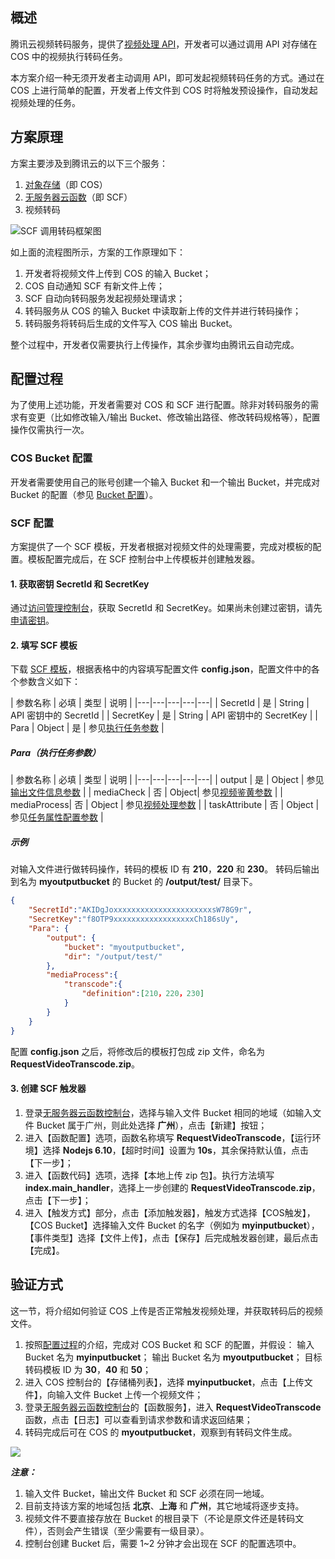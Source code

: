 ## 概述

腾讯云视频转码服务，提供了[视频处理 API](/document/product/266/15571)，开发者可以通过调用 API 对存储在 COS 中的视频执行转码任务。

本方案介绍一种无须开发者主动调用 API，即可发起视频转码任务的方式。通过在 COS 上进行简单的配置，开发者上传文件到 COS 时将触发预设操作，自动发起视频处理的任务。

## 方案原理

方案主要涉及到腾讯云的以下三个服务：
1. [对象存储](https://cloud.tencent.com/product/cos)（即 COS）
2. [无服务器云函数](https://cloud.tencent.com/product/scf)（即 SCF）
3. 视频转码

![SCF 调用转码框架图](https://main.qcloudimg.com/raw/7ddb98640a9f0c1de45cffba447792a4.jpg)

如上面的流程图所示，方案的工作原理如下：
1. 开发者将视频文件上传到 COS 的输入 Bucket；
2. COS 自动通知 SCF 有新文件上传；
3. SCF 自动向转码服务发起视频处理请求；
4. 转码服务从 COS 的输入 Bucket 中读取新上传的文件并进行转码操作；
5. 转码服务将转码后生成的文件写入 COS 输出 Bucket。

整个过程中，开发者仅需要执行上传操作，其余步骤均由腾讯云自动完成。

## 配置过程

为了使用上述功能，开发者需要对 COS 和 SCF 进行配置。除非对转码服务的需求有变更（比如修改输入/输出 Bucket、修改输出路径、修改转码规格等），配置操作仅需执行一次。

### COS Bucket 配置

开发者需要使用自己的账号创建一个输入 Bucket 和一个输出 Bucket，并完成对 Bucket 的配置（参见 [Bucket 配置](/document/product/266/16923)）。


### SCF 配置

方案提供了一个 SCF 模板，开发者根据对视频文件的处理需要，完成对模板的配置。模板配置完成后，在 SCF 控制台中上传模板并创建触发器。

#### 1. 获取密钥 SecretId 和 SecretKey
通过[访问管理控制台](https://console.cloud.tencent.com/cam/capi)，获取 SecretId 和 SecretKey。如果尚未创建过密钥，请先[申请密钥](/document/api/213/6984#1.-.E7.94.B3.E8.AF.B7.E5.AE.89.E5.85.A8.E5.87.AD.E8.AF.81)。

#### 2. 填写 SCF 模板
下载 [SCF 模板](https://main.qcloudimg.com/raw/38e2258e7ca2716fe993425740cc6dc3.zip)，根据表格中的内容填写配置文件 **config.json**，配置文件中的各个参数含义如下：

| 参数名称  | 必填 | 类型 | 说明 |
|---|---|---|---|---|
| SecretId | 是 | String | API 密钥中的 SecretId |
| SecretKey | 是 | String | API 密钥中的 SecretKey |
| Para | Object | 是 | 参见[执行任务参数](#para.EF.BC.88.E6.89.A7.E8.A1.8C.E4.BB.BB.E5.8A.A1.E5.8F.82.E6.95.B0.EF.BC.89) |

##### Para（执行任务参数）
| 参数名称 | 必填 | 类型 | 说明 |
|---|---|---|---|---|
| output | 是 | Object | 参见[输出文件信息参数](/document/product/266/15571#output.EF.BC.88.E8.BE.93.E5.87.BA.E6.96.87.E4.BB.B6.E4.BF.A1.E6.81.AF.E5.8F.82.E6.95.B0.EF.BC.89) |
| mediaCheck | 否 | Object| 参见[视频鉴黄参数](/document/product/266/15571#mediacheck.EF.BC.88.E8.A7.86.E9.A2.91.E9.89.B4.E9.BB.84.E5.8F.82.E6.95.B0.EF.BC.89) |
| mediaProcess| 否 | Object | 参见[视频处理参数](/document/product/266/15571#mediaprocess.EF.BC.88.E8.A7.86.E9.A2.91.E5.A4.84.E7.90.86.E5.8F.82.E6.95.B0.EF.BC.89) |
| taskAttribute | 否 | Object | 参见[任务属性配置参数](/document/product/266/15571#taskattribute.EF.BC.88.E4.BB.BB.E5.8A.A1.E5.B1.9E.E6.80.A7.E9.85.8D.E7.BD.AE.E5.8F.82.E6.95.B0.EF.BC.89) |

##### 示例
对输入文件进行做转码操作，转码的模板 ID 有 **210**，**220** 和 **230**。
转码后输出到名为 **myoutputbucket** 的 Bucket 的 **/output/test/** 目录下。

```json
{
    "SecretId":"AKIDgJoxxxxxxxxxxxxxxxxxxxxxxsW78G9r",
    "SecretKey":"f8OTP9xxxxxxxxxxxxxxxxxxCh186sUy",
    "Para": {
        "output": {
            "bucket": "myoutputbucket",
            "dir": "/output/test/"
        },
        "mediaProcess":{
            "transcode":{
                "definition":[210，220，230]
            }
        }
    }
}
``` 

配置 **config.json** 之后，将修改后的模板打包成 zip 文件，命名为 **RequestVideoTranscode.zip**。

#### 3. 创建 SCF 触发器
1. 登录[无服务器云函数控制台](https://console.cloud.tencent.com/scf)，选择与输入文件 Bucket 相同的地域（如输入文件 Bucket 属于广州，则此处选择 **广州**），点击【新建】按钮；
2. 进入【函数配置】选项，函数名称填写 **RequestVideoTranscode**，【运行环境】选择 **Nodejs 6.10**，【超时时间】设置为 **10s**，其余保持默认值，点击【下一步】；
3. 进入【函数代码】选项，选择【本地上传 zip 包】。执行方法填写  **index.main_handler**，选择上一步创建的 **RequestVideoTranscode.zip**，点击【下一步】；
4. 进入【触发方式】部分，点击【添加触发器】，触发方式选择【COS触发】，【COS Bucket】选择输入文件 Bucket 的名字（例如为 **myinputbucket**），【事件类型】选择【文件上传】，点击【保存】后完成触发器创建，最后点击【完成】。

## 验证方式
这一节，将介绍如何验证 COS 上传是否正常触发视频处理，并获取转码后的视频文件。
1. 按照[配置过程](/document/product/266/16923)的介绍，完成对 COS Bucket 和 SCF 的配置，并假设：
输入 Bucket 名为 **myinputbucket**；
输出 Bucket 名为 **myoutputbucket**；
目标转码模板 ID 为 **30**，**40** 和 **50**；
2. 进入 COS 控制台的【存储桶列表】，选择 **myinputbucket**，点击【上传文件】，向输入文件 Bucket 上传一个视频文件；
2. 登录[无服务器云函数控制台](https://console.cloud.tencent.com/scf)的【函数服务】，进入 **RequestVideoTranscode** 函数，点击【日志】可以查看到请求参数和请求返回结果；
3. 转码完成后可在 COS 的 **myoutputbucket**，观察到有转码文件生成。

![](https://main.qcloudimg.com/raw/2edf0c22ae509d397c8293a0821e486b.png)


***注意：***

1. 输入文件 Bucket，输出文件 Bucket 和 SCF 必须在同一地域。
2. 目前支持该方案的地域包括 **北京**、**上海** 和 **广州**，其它地域将逐步支持。
3. 视频文件不要直接存放在 Bucket 的根目录下（不论是原文件还是转码文件），否则会产生错误（至少需要有一级目录）。
4. 控制台创建 Bucket 后，需要 1~2 分钟才会出现在 SCF 的配置选项中。